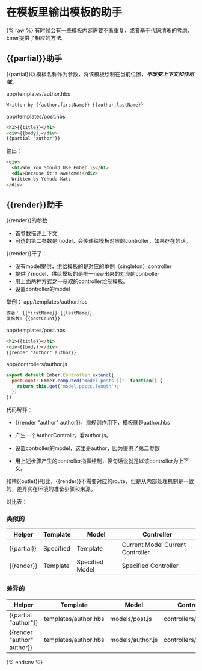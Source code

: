 # 在模板里输出模板的助手

{% raw %}
有时候会有一些模板内容需要不断重复，或者基于代码清晰的考虑，Emer提供了相应的方法。

## {{partial}}助手

{{partial}}以模板名称作为参数，将该模板绘制在当前位置，***不改变上下文和作用域***。

app/templates/author.hbs
```html
Written by {{author.firstName}} {{author.lastName}}
```
app/templates/post.hbs
```html
<h1>{{title}}</h1>
<div>{{body}}</div>
{{partial "author"}}
```
输出：
```html
<div>
  <h1>Why You Should Use Ember.js</h1>
  <div>Because it's awesome!</div>
  Written by Yehuda Katz
</div>
```

## {{render}}助手

{{render}}的参数：

* 首参数描述上下文
* 可选的第二参数是model，会传递给模板对应的controller，如果存在的话。

{{render}}干了：
* 没有model提供，供给模板的是对应的单例（singleton）controller
* 提供了model，供给模板的是唯一new出来的对应的controller
* 用上面两种方式之一获取的controller绘制模板。
* 设置controller的model

举例：
app/templates/author.hbs
```html
作者： {{firstName}} {{lastName}}.
发帖数: {{postCount}}
```
app/templates/post.hbs
```html
<h1>{{title}}</h1>
<div>{{body}}</div>
{{render "author" author}}
```
app/controllers/author.js

```javascript
export default Ember.Controller.extend({
  postCount: Ember.computed('model.posts.[]', function() {
    return this.get('model.posts.length');
  })
})
```
代码解释：

* {{render "author" author}}，潜规则作用下，模板就是author.hbs

* 产生一个AuthorControllr，看author.js。
* 设置controller的model，这里是author，因为提供了第二参数
* 用上述步骤产生的controller指挥绘制，换句话说就是以该controller为上下文。

和槽{{outlet}}相比，{{render}}不需要对应的route，但是从内部处理机制是一致的，差异实在环境的准备步骤和来源。

对比表：
### 类似的
Helper |	Template	|	Model	|	Controller
---- |	----	|	----	|	----
{{partial}}	|	Specified |	 Template |		Current Model	Current Controller
{{render}}	|	Template	|	Specified Model	|	Specified Controller

### 差异的

Helper |	Template | Model |Controller
---- |	----	|	----	|	----
{{partial "author"}} | templates/author.hbs |	models/post.js | controllers/post.js
{{render "author" author}} | templates/author.hbs	| models/author.js	| controllers/author.js


{% endraw %}
